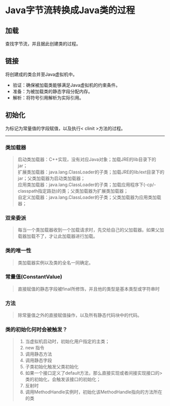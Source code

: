 # Java字节流转换成Java类的过程
## 加载
查找字节流，并且据此创建类的过程。

## 链接
将创建成的类合并至Java虚拟机中。
- 验证：确保被加载类能够满足Java虚拟机的约束条件。
- 准备：为被加载类的静态字段分配内存。
- 解析：将符号引用解析为实际引用。

## 初始化
为标记为常量值的字段赋值，以及执行< clinit >方法的过程。

------
### 类加载器
>启动类加载器：C++实现，没有对应Java对象；加载JRE的lib目录下的jar；  
扩展类加载器：java.lang.ClassLoader的子类；加载JRE的lib/ext目录下的jar；父类加载器为启动类加载器；  
应用类加载器：java.lang.ClassLoader的子类；加载应用程序下(-cp/-classpath指定路劲)的类；父类加载器为扩展类加载器；  
自定义加载器：java.lang.ClassLoader的子类；父类加载器为应用类加载器；

### 双亲委派
>每当一个类加载器收到一个加载请求时，先交给自己的父加载器。如果父加载器加载不了，才让此加载器进行加载。

### 类的唯一性
>类加载器实例以及类的全名一同确定。

### 常量值(ConstantValue)
>直接赋值的静态字段被final所修饰，并且他的类型是基本类型或字符串时

### <clinit>方法
>除常量值之外的直接赋值操作，以及所有静态代码块中的代码。

### 类的初始化何时会被触发？
>1. 当虚拟机启动时，初始化用户指定的主类；
>2. new 指令
>3. 调用静态方法
>4. 调用静态字段
>5. 子类初始化触发父类初始化
>6. 如果一个接口定义了default方法，那么直接实现或者间接实现接口的>类的初始化，会触发该接口的初始化；
>7. 反射时
>8. 调用MethodHandle实例时，初始化该MethodHandle指向的方法所在的类